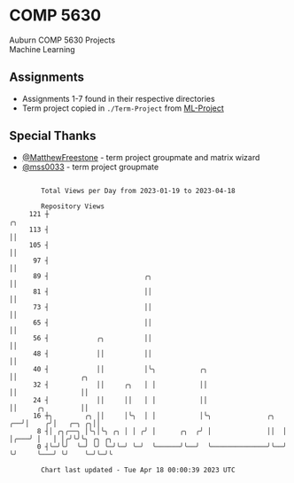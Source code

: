 # COMP 5630
Auburn COMP 5630 Projects  
Machine Learning

## Assignments
- Assignments 1-7 found in their respective directories
- Term project copied in `./Term-Project` from [ML-Project](https://github.com/wumphlett/ML-Project)

## Special Thanks
- [@MatthewFreestone](https://github.com/MatthewFreestone) - term project groupmate and matrix wizard
- [@mss0033](https://github.com/mss0033) - term project groupmate

```

        Total Views per Day from 2023-01-19 to 2023-04-18

        Repository Views
     121 ┼                                                              ╭╮
     113 ┤                                                              ││
     105 ┤                                                              ││
      97 ┤                                                              ││
      89 ┤                        ╭╮                                    ││
      81 ┤                        ││                                    ││
      73 ┤                        ││                                    ││
      65 ┤                        ││                                    ││
      56 ┤            ╭╮          ││                                    ││
      48 ┤            ││          ││                                    ││
      40 ┤            ││          │╰╮           ╭╮                      ││                ╭╮
      32 ┤            ││     ╭╮   │ │           ││                      ││                ││
      24 ┤            ││     ││   │ │           ││                      ││     ╭╮         ││
      16 ┼╮        ╭╮ ││     │╰╮  │ │           │╰╮              ╭╮  ╭──╯│    ╭╯│   ╭─╮ ╭╮││
       8 ┤│ ╭╮╭──╮ │╰╮│╰╮ ╭╮ │ │ ╭╯ │      ╭╮  ╭╯ │              ││  │   │╭───╯ │   │ │╭╯╰╯╰╮ ╭╮ ╭╮
       0 ┤╰─╯╰╯  ╰─╯ ╰╯ ╰─╯╰─╯ ╰─╯  ╰──────╯╰──╯  ╰──────────────╯╰──╯   ╰╯     ╰───╯ ╰╯    ╰─╯╰─╯╰

        Chart last updated - Tue Apr 18 00:00:39 2023 UTC
        
```
